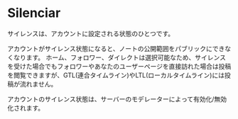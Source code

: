 # Silenciar
サイレンスは、アカウントに設定される状態のひとつです。

アカウントがサイレンス状態になると、ノートの公開範囲をパブリックにできなくなります。 ホーム、フォロワー、ダイレクトは選択可能なため、サイレンスを受けた場合でもフォロワーやあなたのユーザーページを直接訪れた場合は投稿を閲覧できますが、GTL(連合タイムライン)やLTL(ローカルタイムライン)には投稿が流れません。

アカウントのサイレンス状態は、サーバーのモデレーターによって有効化/無効化されます。
